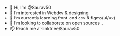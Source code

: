 - 👋 Hi, I’m @Saurav50
- 👀 I’m interested in Webdev & designing
- 🌱 I’m currently learning front-end dev & figma(ui/ux)
- 💞️ I’m looking to collaborate on open sources...
- 📫 Reach me at-linktr.ee/Saurav50

<!---
Saurav50/Saurav50 is a ✨ special ✨ repository because its `README.md` (this file) appears on your GitHub profile.
You can click the Preview link to take a look at your changes.
--->
